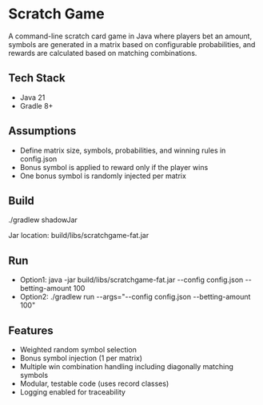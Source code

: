 # Scratch Game

A command-line scratch card game in Java where players bet an amount, symbols are generated in a matrix based on configurable probabilities, and rewards are calculated based on matching combinations.

## Tech Stack

- Java 21
- Gradle 8+

## Assumptions

- Define matrix size, symbols, probabilities, and winning rules in config.json
- Bonus symbol is applied to reward only if the player wins
- One bonus symbol is randomly injected per matrix

## Build

./gradlew shadowJar

Jar location: build/libs/scratchgame-fat.jar

## Run

- Option1: java -jar build/libs/scratchgame-fat.jar --config config.json --betting-amount 100
- Option2: ./gradlew run --args="--config config.json  --betting-amount 100"

## Features

- Weighted random symbol selection
- Bonus symbol injection (1 per matrix)
- Multiple win combination handling including diagonally matching symbols
- Modular, testable code (uses record classes)
- Logging enabled for traceability

